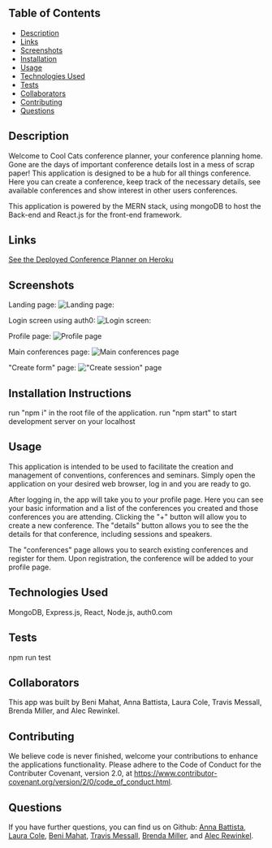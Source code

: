 ## Table of Contents

* [Description](#description)
* [Links](#links)
* [Screenshots](#screenshots)
* [Installation](#installation)
* [Usage](#usage)
* [Technologies Used](#technologies)
* [Tests](#tests)
* [Collaborators](#collaborators)
* [Contributing](#contributing)
* [Questions](#questions)

## Description

Welcome to Cool Cats conference planner, your conference planning home. Gone are the days of important conference details lost in a mess of scrap paper! This application is designed to be a hub for all things conference. Here you can create a conference, keep track of the necessary details, see available conferences and show interest in other users conferences.

This application is powered by the MERN stack, using mongoDB to host the Back-end and React.js for the front-end framework. 


## Links

[See the Deployed Conference Planner on Heroku](https://conference-planner-123432.herokuapp.com/)

## Screenshots

Landing page:
![Landing page:](client/public/images/Login.png)

Login screen using auth0:
![Login screen:](client/public/images/Auth.png)

Profile page:
![Profile page](client/public/images/Profile.png)

Main conferences page:
![Main conferences page](client/public/images/Conference.png)

"Create form" page:
!["Create session" page](client/public/images/Form.png)



## Installation Instructions

run "npm i" in the root file of the application. 
run "npm start" to start development server on your localhost

## Usage

This application is intended to be used to facilitate the creation and management of conventions, conferences and seminars. Simply open the application on your desired web browser, log in and you are ready to go.  

After logging in, the app will take you to your profile page. Here you can see your basic information and a list of the conferences you created and those conferences you are attending. Clicking the "+" button will allow you to create a new conference. The "details" button allows you to see the the details for that conference, including sessions and speakers.    

The "conferences" page allows you to search existing conferences and register for them. Upon registration, the conference will be added to your profile page.

## Technologies Used

MongoDB, Express.js, React, Node.js, auth0.com

## Tests

npm run test

## Collaborators

This app was built by Beni Mahat, Anna Battista, Laura Cole, Travis Messall, Brenda Miller, and Alec Rewinkel.

## Contributing

We believe code is never finished, welcome your contributions to enhance the applications functionality. Please adhere to the Code of Conduct for the Contributer Covenant, version 2.0, at https://www.contributor-covenant.org/version/2/0/code_of_conduct.html.

## Questions

If you have further questions, you can find us on Github: [Anna Battista](https://github.com/abattista24), [Laura Cole](https://github.com/LauraCole1900), [Beni Mahat](https://github.com/benimahat1291), [Travis Messall](https://github.com/tmessall), [Brenda Miller](https://github.com/millerbee), and [Alec Rewinkel](https://github.com/arewinkl).

